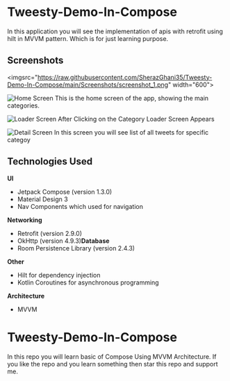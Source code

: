 # Tweesty-Demo-In-Compose
In this application you will see the implementation of apis with retrofit using hilt in MVVM pattern. Which is for just learning purpose.

## Screenshots

<imgsrc="https://raw.githubusercontent.com/SherazGhani35/Tweesty-Demo-In-Compose/main/Screenshots/screenshot_1.png" width="600">

![Home Screen](https://raw.githubusercontent.com/SherazGhani35/Tweesty-Demo-In-Compose/main/Screenshots/screenshot_1.png)
This is the home screen of the app, showing the main categories.


![Loader Screen](https://github.com/SherazGhani35/Tweesty-Demo-In-Compose/blob/main/Screenshots/Screenshot_02.png)
After Clicking on the Category Loader Screen Appears


![Detail Screen](https://github.com/SherazGhani35/Tweesty-Demo-In-Compose/blob/main/Screenshots/Screenshot_03.png)
In this screen you will see list of all tweets for specific categoy

## Technologies Used

**UI**
* Jetpack Compose (version 1.3.0)
* Material Design 3
* Nav Components which used for navigation

**Networking**
* Retrofit (version 2.9.0)
* OkHttp (version 4.9.3)**Database**
* Room Persistence Library (version 2.4.3)

**Other**
* Hilt for dependency injection
* Kotlin Coroutines for asynchronous programming


**Architecture**
* MVVM

# Tweesty-Demo-In-Compose
In this repo you will learn basic of Compose Using MVVM Architecture. If you like the repo and you learn something then star this repo and support me.
